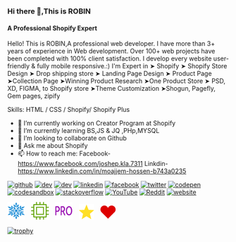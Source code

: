 ### Hi there 👋,This is ROBIN
#### A Professional Shopify Expert
Hello! This is ROBIN,A professional web developer. I have more than 3+ years of experience in Web development. Over 100+ web projects have been completed with 100% client satisfaction. I develop every website user-friendly & fully mobile responsive.:) I'm Expert in ➤ Shopify ➤ Shopify Store Design ➤ Drop shipping store ➤ Landing Page Design ➤ Product Page ➤Collection Page ➤Winning Product Research ➤One Product Store ➤ PSD, XD, FIGMA, to Shopify store ➤Theme Customization ➤Shogun, Pagefly, Gem pages, zipify

Skills: HTML / CSS / Shopify/ Shopify Plus

- 🔭 I’m currently working on Creator Program at Shopify 
- 🌱 I’m currently learning BS,JS & JQ ,PHp,MYSQL 
- 👯 I’m looking to collaborate on Github 
- 💬 Ask me about Shopify 
- 📫 How to reach me: Facebook-https://www.facebook.com/joshep.kla.7311 Linkdin-https://www.linkedin.com/in/moajjem-hossen-b743a0235

[<img src='https://cdn.jsdelivr.net/npm/simple-icons@3.0.1/icons/github.svg' alt='github' height='40'>](https://github.com/ROBIN564)  [<img src='https://cdn.jsdelivr.net/npm/simple-icons@3.0.1/icons/dev-dot-to.svg' alt='dev' height='40'>](https://dev.to/rr)  [<img src='https://cdn.jsdelivr.net/npm/simple-icons@3.0.1/icons/hashnode.svg' alt='dev' height='40'>](rr)  [<img src='https://cdn.jsdelivr.net/npm/simple-icons@3.0.1/icons/linkedin.svg' alt='linkedin' height='40'>](https://www.linkedin.com/in/https://www.linkedin.com/in/moajjem-hossen-b743a0235/)  [<img src='https://cdn.jsdelivr.net/npm/simple-icons@3.0.1/icons/facebook.svg' alt='facebook' height='40'>](https://www.facebook.com/https://www.facebook.com/joshep.kla.7311)  [<img src='https://cdn.jsdelivr.net/npm/simple-icons@3.0.1/icons/twitter.svg' alt='twitter' height='40'>](https://twitter.com/rr)  [<img src='https://cdn.jsdelivr.net/npm/simple-icons@3.0.1/icons/codepen.svg' alt='codepen' height='40'>](https://codepen.io/rr)  [<img src='https://cdn.jsdelivr.net/npm/simple-icons@3.0.1/icons/codesandbox.svg' alt='codesandbox' height='40'>](https://codesandbox.io/u/rr)  [<img src='https://cdn.jsdelivr.net/npm/simple-icons@3.0.1/icons/stackoverflow.svg' alt='stackoverflow' height='40'>](https://stackoverflow.com/users/rr)  [<img src='https://cdn.jsdelivr.net/npm/simple-icons@3.0.1/icons/youtube.svg' alt='YouTube' height='40'>](https://www.youtube.com/channel/rr)  [<img src='https://cdn.jsdelivr.net/npm/simple-icons@3.0.1/icons/reddit.svg' alt='Reddit' height='40'>](https://www.reddit.com/user/rr)  [<img src='https://cdn.jsdelivr.net/npm/simple-icons@3.0.1/icons/icloud.svg' alt='website' height='40'>](mhrobin.com)  

<a href='https://archiveprogram.github.com/'><img src='https://raw.githubusercontent.com/acervenky/animated-github-badges/master/assets/acbadge.gif' width='40' height='40'></a> <a href='https://docs.github.com/en/developers'><img src='https://raw.githubusercontent.com/acervenky/animated-github-badges/master/assets/devbadge.gif' width='40' height='40'></a> <a href='https://github.com/pricing'><img src='https://raw.githubusercontent.com/acervenky/animated-github-badges/master/assets/pro.gif' width='40' height='40'></a> <a href='https://stars.github.com/'><img src='https://raw.githubusercontent.com/acervenky/animated-github-badges/master/assets/starbadge.gif' width='35' height='35'></a> <a href='https://docs.github.com/en/github/supporting-the-open-source-community-with-github-sponsors'><img src='https://raw.githubusercontent.com/acervenky/animated-github-badges/master/assets/sponsorbadge.gif' width='35' height='35'></a> 

[![trophy](https://github-profile-trophy.vercel.app/?username=ROBIN564)](https://github.com/ryo-ma/github-profile-trophy)






